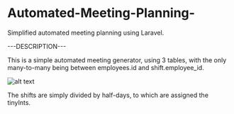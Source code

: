 # Automated-Meeting-Planning-
Simplified automated meeting planning using Laravel.

---DESCRIPTION---

This is a simple automated meeting generator, using 3 tables, with the only many-to-many being between employees.id and shift.employee_id.

![alt text](https://github.com/RHenryy/Automated-Meeting-Planning-/blob/main/db_schema.PNG?raw=true)

The shifts are simply divided by half-days, to which are assigned the tinyInts. 
